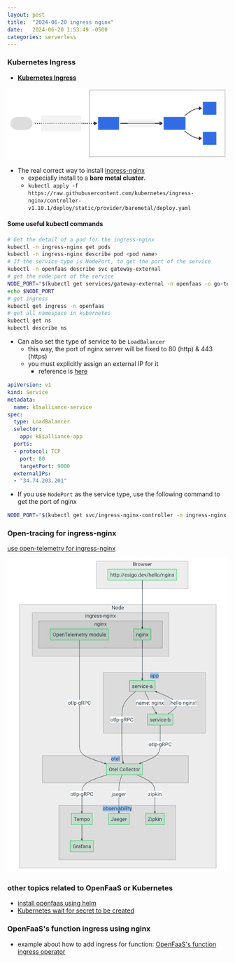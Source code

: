 ```yaml
---
layout: post
title:  "2024-06-20 ingress nginx"
date:   2024-06-20 1:53:49 -0500
categories: serverless
---
```


### Kubernetes Ingress

- <strong> [Kubernetes Ingress](https://kubernetes.io/docs/concepts/services-networking/ingress/)</strong>

![ingress](/assets/2024-06-21/ingress.svg)


- The real correct way to install [ingress-nginx](https://github.com/kubernetes/ingress-nginx/blob/main/docs/deploy/index.md)
  + expecially install to a <strong>bare metal cluster</strong>.
  + `kubectl apply -f https://raw.githubusercontent.com/kubernetes/ingress-nginx/controller-v1.10.1/deploy/static/provider/baremetal/deploy.yaml`

#### Some useful kubectl commands

```bash
# Get the detail of a pod for the ingress-nginx
kubectl -n ingress-nginx get pods
kubectl -n ingress-nginx describe pod <pod name>
# If the service type is NodePort, to get the port of the service
kubectl -n openfaas describe svc gateway-external
# get the node port of the service
NODE_PORT="$(kubectl get services/gateway-external -n openfaas -o go-template='{{(index .spec.ports 0).nodePort}}')"
echo $NODE_PORT
# get ingress
kubectl get ingress -n openfaas
# get all namespace in kubernetes
kubectl get ns
kubectl describe ns
```

- Can also set the type of service to be `LoadBalancer`
  + this way, the port of nginx server will be fixed to 80 (http) & 443 (https)
  + you must explicitly assign an external IP for it
    * reference is [here](https://paul-boone.medium.com/kubernetes-loadbalancer-ip-stuck-in-pending-6ddea72b8ff5)

```yaml
apiVersion: v1
kind: Service
metadata:
  name: k8salliance-service
spec:
  type: LoadBalancer
  selector:
    app: k8salliance-app
  ports:
  - protocol: TCP
    port: 80
    targetPort: 9000
  externalIPs:
  - "34.74.203.201"
``` 

- If you use `NodePort` as the service type, use the following command to get the port of nginx

```bash
NODE_PORT="$(kubectl get svc/ingress-nginx-controller -n ingress-nginx -o go-template='{{(index .spec.ports 0).nodePort}}')"
```

### Open-tracing for ingress-nginx
[use open-telemetry for ingress-nginx](https://kubernetes.github.io/ingress-nginx/user-guide/third-party-addons/opentelemetry/)

![s1](/assets/2024-06-21/s1.png)


### other topics related to OpenFaaS or Kubernetes
- [install openfaas using helm](https://artifacthub.io/packages/helm/openfaas/openfaas)
- [Kubernetes wait for secret to be created](https://stackoverflow.com/questions/71384532/kubernetes-wait-for-secret-to-be-created)

### OpenFaaS's function ingress using nginx
- example about how to add ingress for function: [OpenFaaS's function ingress operator](https://github.com/openfaas/ingress-operator)
